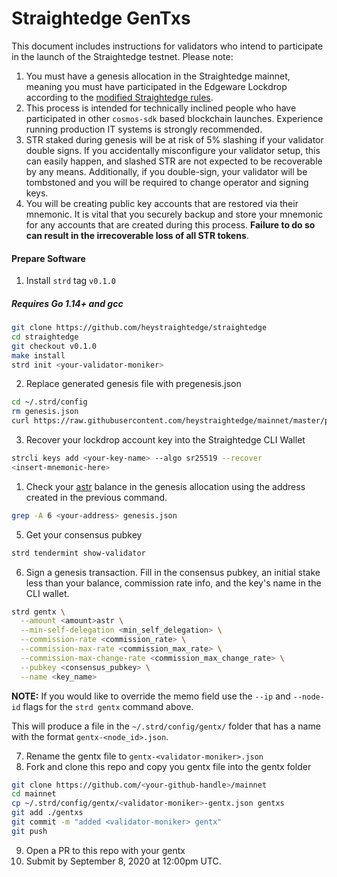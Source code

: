 # Straightedge GenTxs

This document includes instructions for validators who intend to participate in the launch of the Straightedge testnet. Please note:

1. You must have a genesis allocation in the Straightedge mainnet, meaning you must have participated in the Edgeware Lockdrop according to the [modified Straightedge rules](https://straighted.ge/faq/).
2. This process is intended for technically inclined people who have participated in other `cosmos-sdk` based blockchain launches. Experience running production IT systems is strongly recommended.
3. STR staked during genesis will be at risk of 5% slashing if your validator double signs. If you accidentally misconfigure your validator setup, this can easily happen, and slashed STR are not expected to be recoverable by any means. Additionally, if you double-sign, your validator will be tombstoned and you will be required to change operator and signing keys.
4. You will be creating public key accounts that are restored via their mnemonic. It is vital that you securely backup and store your mnemonic for any accounts that are created during this process. **Failure to do so can result in the irrecoverable loss of all STR tokens**.

#### Prepare Software

1. Install `strd` tag `v0.1.0`

##### Requires Go 1.14+ and gcc

```sh
git clone https://github.com/heystraightedge/straightedge
cd straightedge
git checkout v0.1.0
make install
strd init <your-validator-moniker>
```

2. Replace generated genesis file with pregenesis.json

```sh
cd ~/.strd/config
rm genesis.json
curl https://raw.githubusercontent.com/heystraightedge/mainnet/master/pregenesis.json -o genesis.json
```

3. Recover your lockdrop account key into the Straightedge CLI Wallet

```sh
strcli keys add <your-key-name> --algo sr25519 --recover
<insert-mnemonic-here>
```

1. Check your [astr](../README.md#str-token) balance in the genesis allocation using the address created in the previous command.

```sh
grep -A 6 <your-address> genesis.json
```

5. Get your consensus pubkey

```sh
strd tendermint show-validator
```

6. Sign a genesis transaction.  Fill in the consensus pubkey, an initial stake less than your balance, commission rate info, and the key's name in the CLI wallet.

```sh
strd gentx \
  --amount <amount>astr \
  --min-self-delegation <min_self_delegation> \
  --commission-rate <commission_rate> \
  --commission-max-rate <commission_max_rate> \
  --commission-max-change-rate <commission_max_change_rate> \
  --pubkey <consensus_pubkey> \
  --name <key_name>
```

**NOTE:**  If you would like to override the memo field use the `--ip` and `--node-id` flags for the `strd gentx` command above.

This will produce a file in the `~/.strd/config/gentx/` folder that has a name with the format `gentx-<node_id>.json`.

7. Rename the gentx file to `gentx-<validator-moniker>.json`
8. Fork and clone this repo and copy you gentx file into the gentx folder
  
```sh
git clone https://github.com/<your-github-handle>/mainnet
cd mainnet
cp ~/.strd/config/gentx/<validator-moniker>-gentx.json gentxs
git add ./gentxs
git commit -m "added <validator-moniker> gentx"
git push
```

9. Open a PR to this repo with your gentx
10. Submit by September 8, 2020 at 12:00pm UTC.
